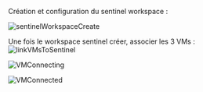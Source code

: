 Création et configuration du sentinel workspace :  

![sentinelWorkspaceCreate]()

Une fois le workspace sentinel créer, associer les 3 VMs :  
![linkVMsToSentinel]()  

![VMConnecting]()  

![VMConnected]()  

